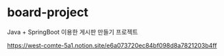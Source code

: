 # board-project
Java + SpringBoot 이용한 게시판 만들기 프로젝트


https://west-comte-5a1.notion.site/e6a073720ec84bf098d8a7821203b4ff
